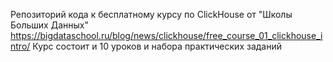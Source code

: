 Репозиторий кода к бесплатному курсу по ClickHouse от "Школы Больших Данных" https://bigdataschool.ru/blog/news/clickhouse/free_course_01_clickhouse_intro/ 
Курс состоит и 10 уроков и набора практических заданий


